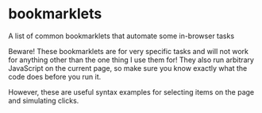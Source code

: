 bookmarklets
============

A list of common bookmarklets that automate some in-browser tasks

Beware! These bookmarklets are for very specific tasks and will not work for anything other than the one thing I use them for! They also run arbitrary JavaScript on the current page, so make sure you know exactly what the code does before you run it.

However, these are useful syntax examples for selecting items on the page and simulating clicks.
